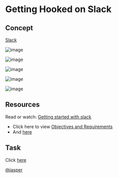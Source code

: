 # Getting Hooked on Slack

## Concept
[Slack](https://intranet.alxswe.com/concepts/221)

![image](https://github.com/AsuweRich/S.E_Bounty/assets/106776383/72e46b51-4723-4d22-8533-6889ae4b3768)

![image](https://github.com/AsuweRich/S.E_Bounty/assets/106776383/65482eb0-ffb7-4d34-9c8d-3105adedaf58)

![image](https://github.com/AsuweRich/S.E_Bounty/assets/106776383/52267a75-bb50-4902-8cf7-04709c51edbb)

![image](https://github.com/AsuweRich/S.E_Bounty/assets/106776383/0c8e2c8f-c907-40b8-815a-181df35480e3)

![image](https://github.com/AsuweRich/S.E_Bounty/assets/106776383/80b781a8-9adc-4c14-a352-c37f95b9c878)


## Resources
Read or watch:
[Getting started with slack](https://slack.com/help/categories/360000049043 "Getting started with slack")
* Click here to view [Objectives and Requirements](https://github.com/AsuweRich/S.E_Bounty/tree/main/1-Getting-Hooked_on_Slack)
* And [here](https://github.com/AsuweRich/S.E_Bounty/blob/main/1-Getting-Hooked_on_Slack/Getting_hooked_on_slack3.JPG)

## Task
Click [here](https://github.com/AsuweRich/S.E_Bounty/blob/main/1-Getting-Hooked_on_Slack/Getting_hooked_on_slack4.JPG)

[@jasper](https://intranet.alxswe.com/rltoken/3sPvH5FODTwar88eE6yajw)
